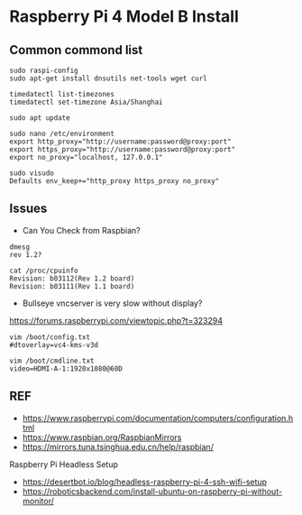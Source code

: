 # Raspberry Pi 4 Model B Install

## Common commond list

```
sudo raspi-config
sudo apt-get install dnsutils net-tools wget curl

timedatectl list-timezones
timedatectl set-timezone Asia/Shanghai

sudo apt update

sudo nano /etc/environment
export http_proxy="http://username:password@proxy:port"
export https_proxy="http://username:password@proxy:port"
export no_proxy="localhost, 127.0.0.1"

sudo visudo
Defaults env_keep+="http_proxy https_proxy no_proxy"
```

## Issues

* Can You Check from Raspbian?

```
dmesg
rev 1.2?

cat /proc/cpuinfo
Revision: b03112(Rev 1.2 board)
Revision: b03111(Rev 1.1 board)
```

* Bullseye vncserver is very slow without display?

https://forums.raspberrypi.com/viewtopic.php?t=323294

```
vim /boot/config.txt
#dtoverlay=vc4-kms-v3d

vim /boot/cmdline.txt
video=HDMI-A-1:1920x1080@60D
```

## REF

* https://www.raspberrypi.com/documentation/computers/configuration.html
* https://www.raspbian.org/RaspbianMirrors
* https://mirrors.tuna.tsinghua.edu.cn/help/raspbian/

Raspberry Pi Headless Setup

* https://desertbot.io/blog/headless-raspberry-pi-4-ssh-wifi-setup
* https://roboticsbackend.com/install-ubuntu-on-raspberry-pi-without-monitor/
